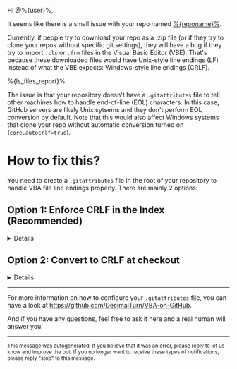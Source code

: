 Hi @%{user}%,

It seems like there is a small issue with your repo named [%{reponame}%](%{url}%).

Currently, if people try to download your repo as a .zip file (or if they try to clone your repos without specific git settings), they will have a bug if they try to import `.cls` or `.frm` files in the Visual Basic Editor (VBE). That's because these downloaded files would have Unix-style line endings (LF) instead of what the VBE expects: Windows-style line endings (CRLF).

%{ls_files_report}%

The issue is that your repository doesn't have a `.gitattributes` file to tell other machines how to handle  end-of-line (EOL) characters. In this case, GitHub servers are likely Unix sytsems and they don't perform EOL conversion by default. Note that this would also affect Windows systems that clone your repo without automatic conversion turned on (`core.autocrlf=true`).

# How to fix this?

You need to create a `.gitattributes` file in the root of your repository to handle VBA file line endings properly. There are mainly 2 options:

## Option 1: Enforce CRLF in the Index (Recommended)

<details>
<summary>Details</summary>

### Step 1: Create a `.gitattributes` file in the root of your repository

```gitattributes
# VBA extensions: Prevent LF normalization
*.bas  -text
*.cls  -text
*.frm  -text
```

### Step 2: Restore CRLF line endings in the Git Index.

Here are 2 methods you could use to do that:

#### Method A:

If you still have the original files exported from the VBE in your working directory and you are able to use Git from the command line, you can simply run the following 2 commands:

```bash
git add . --renormalize
git commit -m "Restore line endings"
```

#### Method B:

You could also simply use [Enforce-CRLF](https://github.com/DecimalTurn/Enforce-CRLF) which will make sure to enforce CRLF in your repo for all the current files and will also prevent LF from being introduced by mistake in the future.

</details>

## Option 2: Convert to CRLF at checkout

<details>
<summary>Details</summary>

⚠️ Warning: this approach will solve the line endings issue when people try to clone or download your repo as .zip, but it will not fix line endings if people try to download a single raw file.

✅ <img src="https://raw.githubusercontent.com/DecimalTurn/VBA-on-GitHub-Automations/main/assets/download-as-zip.png">

❌ <img src="https://raw.githubusercontent.com/DecimalTurn/VBA-on-GitHub-Automations/main/assets/download-raw-file.png">

To keep LF in the Index and only perform CRLF conversion at checkout, create a `.gitattributes` file with:

```gitattributes
*.bas  text eol=crlf
*.cls  text eol=crlf
*.frm  text eol=crlf
```

</details>

<hr>

For more information on how to configure your `.gitattributes` file, you can have a look at https://github.com/DecimalTurn/VBA-on-GitHub.

And if you have any questions, feel free to ask it here and a real human will answer you.

<hr>

<sup>This message was autogenerated. If you believe that it was an error, please reply to let us know and improve the bot. If you no longer want to receive these types of notifications, please reply "stop" to this message.</sup>